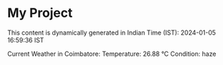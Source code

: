 # My Project

This content is dynamically generated in Indian Time (IST): 2024-01-05 16:59:36 IST


Current Weather in Coimbatore:
Temperature: 26.88 °C
Condition: haze
